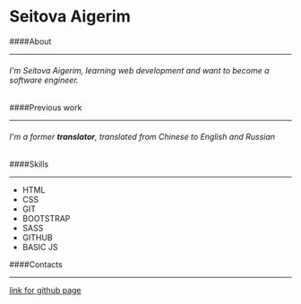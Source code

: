 # Seitova Aigerim
 
####About
___
###### _I'm Seitova Aigerim, learning web development and want to become a software engineer._ 
####Previous work
___
###### _I'm a former __translator__, translated from Chinese to English and Russian_ 
####Skills
___
* HTML    
* CSS
* GIT
* BOOTSTRAP
* SASS
* GITHUB
* BASIC JS

####Contacts
___
[link for github page](https://wanmei888.github.io/rsschool-cv/cv)

